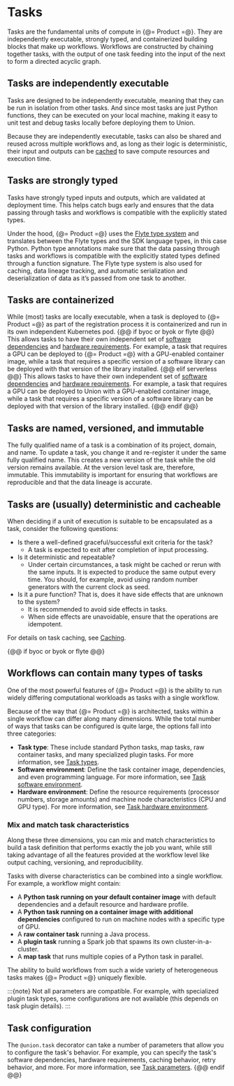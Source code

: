 # Tasks

Tasks are the fundamental units of compute in {@= Product =@}.
They are independently executable, strongly typed, and containerized building blocks that make up workflows.
Workflows are constructed by chaining together tasks, with the output of one task feeding into the input of the next to form a directed acyclic graph.

## Tasks are independently executable

Tasks are designed to be independently executable, meaning that they can be run in isolation from other tasks.
And since most tasks are just Python functions, they can be executed on your local machine, making it easy to unit test and debug tasks locally before deploying them to Union.

Because they are independently executable, tasks can also be shared and reused across multiple workflows and, as long as their logic is deterministic, their input and outputs can be [cached](../caching.md) to save compute resources and execution time.

## Tasks are strongly typed

Tasks have strongly typed inputs and outputs, which are validated at deployment time.
This helps catch bugs early and ensures that the data passing through tasks and workflows is compatible with the explicitly stated types.

Under the hood, {@= Product =@} uses the [Flyte type system](https://docs.flyte.org/en/latest/api/flyteidl/docs/core/core.html#flyteidl-core-types-proto) and translates between the Flyte types and the SDK language types, in this case Python.
Python type annotations make sure that the data passing through tasks and workflows is compatible with the explicitly stated types defined through a function signature.
The Flyte type system is also used for caching, data lineage tracking, and automatic serialization and deserialization of data as it’s passed from one task to another.

## Tasks are containerized

While (most) tasks are locally executable, when a task is deployed to {@= Product =@} as part of the registration process it is containerized and run in its own independent Kubernetes pod.
{@@ if byoc or byok or flyte @@}
This allows tasks to have their own independent set of [software dependencies](./task-software-environment/index) and [hardware requirements](./task-hardware-environment/index.md).
For example, a task that requires a GPU can be deployed to {@= Product =@} with a GPU-enabled container image, while a task that requires a specific version of a software library can be deployed with that version of the library installed.
{@@ elif serverless @@}
This allows tasks to have their own independent set of [software dependencies](../../first-workflow/example-code-components.md#imagespec) and [hardware requirements](./task-hardware-environment/index.md).
For example, a task that requires a GPU can be deployed to Union with a GPU-enabled container image, while a task that requires a specific version of a software library can be deployed with that version of the library installed.
{@@ endif @@}

## Tasks are named, versioned, and immutable

The fully qualified name of a task is a combination of its project, domain, and name. To update a task, you change it and re-register it under the same fully qualified name. This creates a new version of the task while the old version remains available. At the version level task are, therefore, immutable. This immutability is important for ensuring that workflows are reproducible and that the data lineage is accurate.

## Tasks are (usually) deterministic and cacheable

When deciding if a unit of execution is suitable to be encapsulated as a task, consider the following questions:

* Is there a well-defined graceful/successful exit criteria for the task?
    * A task is expected to exit after completion of input processing.
* Is it deterministic and repeatable?
    * Under certain circumstances, a task might be cached or rerun with the same inputs.
      It is expected to produce the same output every time.
      You should, for example, avoid using random number generators with the current clock as seed.
* Is it a pure function? That is, does it have side effects that are unknown to the system?
    * It is recommended to avoid side effects in tasks.
    * When side effects are unavoidable, ensure that the operations are idempotent.

For details on task caching, see [Caching](../caching.md).

{@@ if byoc or byok or flyte @@}
## Workflows can contain many types of tasks

One of the most powerful features of {@= Product =@} is the ability to run widely differing computational workloads as tasks with a single workflow.

Because of the way that {@= Product =@} is architected, tasks within a single workflow can differ along many dimensions. While the total number of ways that tasks can be configured is quite large, the options fall into three categories:

* **Task type**: These include standard Python tasks, map tasks, raw container tasks, and many specialized plugin tasks. For more information, see [Task types](./task-types.md).
* **Software environment**: Define the task container image, dependencies, and even programming language. For more information, see [Task software environment](./task-software-environment/index.md).
* **Hardware environment**: Define the resource requirements (processor numbers, storage amounts) and machine node characteristics (CPU and GPU type). For more information, see [Task hardware environment](./task-hardware-environment/index.md).

### Mix and match task characteristics

Along these three dimensions, you can mix and match characteristics to build a task definition that performs exactly the job you want, while still taking advantage of all the features provided at the workflow level like output caching, versioning, and reproducibility.

Tasks with diverse characteristics can be combined into a single workflow.
For example, a workflow might contain:

* A **Python task running on your default container image** with default dependencies and a default resource and hardware profile.
* A **Python task running on a container image with additional dependencies** configured to run on machine nodes with a specific type of GPU.
* A **raw container task** running a Java process.
* A **plugin task** running a Spark job that spawns its own cluster-in-a-cluster.
* A **map task** that runs multiple copies of a Python task in parallel.

The ability to build workflows from such a wide variety of heterogeneous tasks makes {@= Product =@} uniquely flexible.

:::{note}
Not all parameters are compatible. For example, with specialized plugin task types, some configurations are not available (this depends on task plugin details).
:::

## Task configuration

The `@union.task` decorator can take a number of parameters that allow you to configure the task's behavior.
For example, you can specify the task's software dependencies, hardware requirements, caching behavior, retry behavior, and more.
For more information, see [Task parameters](./task-parameters.md).
{@@ endif @@}